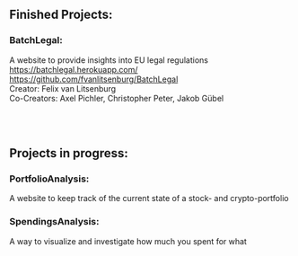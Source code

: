 ## Finished Projects:
### BatchLegal:
A website to provide insights into EU legal regulations <br />
https://batchlegal.herokuapp.com/ <br />
https://github.com/fvanlitsenburg/BatchLegal <br />
Creator: Felix van Litsenburg <br />
Co-Creators: Axel Pichler, Christopher Peter, Jakob Gübel 

<br />
<br />

## Projects in progress:
### PortfolioAnalysis:
A website to keep track of the current state of a stock- and crypto-portfolio

### SpendingsAnalysis:
A way to visualize and investigate how much you spent for what
